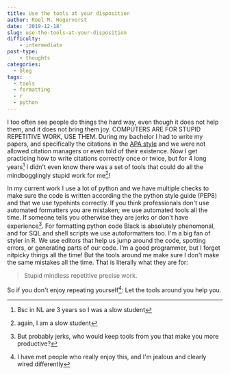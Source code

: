 ```yaml
---
title: Use the tools at your disposition
author: Roel M. Hogervorst
date: '2019-12-18'
slug: use-the-tools-at-your-disposition
difficulty:
    - intermediate
post-type:
    - thoughts
categories:
  - blog
tags:
  - tools
  - formatting
  - r
  - python
---
```


I too often see people do things the hard way, even though it does not help them,
and it does not bring them joy. COMPUTERS ARE FOR STUPID REPETITIVE WORK, USE THEM.
During my bachelor I had to write my papers, and specifically the citations in the [APA style](https://en.wikipedia.org/wiki/APA_style "Their website gave me nightmares so I link to the wiki article here") and we were not allowed citation managers or even told of their existence. Now I get practicing how to write citations correctly once or twice, but for 4 long years[^4] I didn't even know there was a set of tools that could do all the mindbogglingly stupid work for me[^3]! 

In my current work I use a lot of python and we have multiple checks to make sure the code is 
written according the the python style guide (PEP8) and that we use typehints correctly. 
If you think professionals don't use automated formatters you are mistaken; we use automated tools all the time. If someone tells you otherwise they are jerks or don't have experience[^2].
For formatting python code Black is absolutely phenomonal, and for SQL and shell scripts we use autoformatters too. I'm a big fan of styler in R. We use editors that help us jump around
the code, spotting errors, or generating parts of our code.
I'm a good programmer, but I forget nitpicky things all the time! But the tools around me make sure I don't make the same mistakes all the time. That is literally what they are for:

> Stupid mindless repetitive precise work. 

So if you don't enjoy repeating yourself[^1]: Let the tools around you help you. 

[^1]: I have met people who really enjoy this, and I'm jealous and clearly wired differently 
[^2]: But probably jerks, who would keep tools from you that make you more productive?
[^3]: again, I am a slow student
[^4]: Bsc in NL are 3 years so I was a slow student
